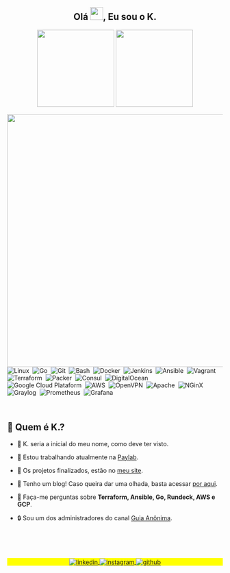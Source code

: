 
<h2 align="center">Olá <img src="https://raw.githubusercontent.com/kaueMarques/kaueMarques/master/hi.gif" width="30px">, Eu sou o K.</h2>
<p align="center">
  <img height="180em" src="https://github-readme-stats.vercel.app/api?username=stephan-lopes&show_icons=true&theme=github_dark&include_all_commits=true&count_private=true"/>
  <img height="180em" src="https://github-readme-stats.vercel.app/api/top-langs/?username=stephan-lopes&layout=compact&langs_count=7&theme=github_dark"/>
</p>
<!-- <a href="https://stephan-lopes.github.io"><img align="right" height="590em" src="https://raw.githubusercontent.com/gist/stephan-lopes/26c930964dea34c8016f78f74359ebfc/raw/980774f172a51daf9c3fc011364b230bb90b3183/profile-card.svg"/></a> -->
<a href="https://stephan-lopes.github.io"><img align="right" height="590em" src="https://raw.githubusercontent.com/gist/stephan-lopes/26c930964dea34c8016f78f74359ebfc/raw/8607819a0bccbbcfeaa8109b28265f0986a3bc78/profile-card.svg"/></a>

![Linux](https://img.shields.io/badge/-Linux-05122A?style=flat&logo=linux)&nbsp;
![Go](https://img.shields.io/badge/-Go-05122A?style=flat&logo=go)&nbsp;
![Git](https://img.shields.io/badge/-Git-05122A?style=flat&logo=git&)&nbsp;
![Bash](https://img.shields.io/badge/-Bash-05122A?style=flat&logo=gnu-bash)&nbsp;
![Docker](https://img.shields.io/badge/-Docker-05122A?style=flat&logo=docker)&nbsp;
![Jenkins](https://img.shields.io/badge/-Jenkins-05122A?style=flat&logo=jenkins&logoColor=white)&nbsp;
![Ansible](https://img.shields.io/badge/-Ansible-05122A?style=flat&logo=ansible)&nbsp;
![Vagrant](https://img.shields.io/badge/-Vagrant-05122A?style=flat&logo=vagrant)&nbsp;
![Terraform](https://img.shields.io/badge/-Terraform-05122A?style=flat&logo=terraform)&nbsp;
![Packer](https://img.shields.io/badge/-Packer-05122A?style=flat&logo=packer)&nbsp;
![Consul](https://img.shields.io/badge/-Consul-05122A?style=flat&logo=consul)&nbsp;
![DigitalOcean](https://img.shields.io/badge/-DigitalOcean-05122A?style=flat&logo=digitalocean)&nbsp;
![Google Cloud Plataform](https://img.shields.io/badge/-GCP-05122A?style=flat&logo=google-cloud)&nbsp;
![AWS](https://img.shields.io/badge/-AWS-05122A?style=flat&logo=amazon-aws&logoColor=yellow)&nbsp;
![OpenVPN](https://img.shields.io/badge/-OpenVPN-05122A?style=flat&logo=openvpn)&nbsp;
![Apache](https://img.shields.io/badge/-Apache-05122A?style=flat&logo=apache)&nbsp;
![NGinX](https://img.shields.io/badge/-NGinX-05122A?style=flat&logo=nginx)&nbsp;
![Graylog](https://img.shields.io/badge/-Graylog-05122A?style=flat&logo=graylog)&nbsp;
![Prometheus](https://img.shields.io/badge/-Prometheus-05122A?style=flat&logo=prometheus)&nbsp;
![Grafana](https://img.shields.io/badge/-Grafana-05122A?style=flat&logo=grafana)&nbsp;

<br>

## 🤔 Quem é K.?

- 🤣 K. seria a inicial do meu nome, como deve ter visto. 

- 💼 Estou trabalhando atualmente na [Paylab](https://paylab.com.br).

- 🚀 Os projetos finalizados, estão no [meu site](https://stephan-lopes.github.io).

- 📝 Tenho um blog! Caso queira dar uma olhada, basta acessar [por aqui](https://stephan-lopes.github.io/blog/).

- 💬 Faça-me perguntas sobre **Terraform, Ansible, Go, Rundeck, AWS e GCP**.

- 🔒 Sou um dos administradores do canal [Guia Anônima](https://guiaanonima.com).
<br>
<br>
<br>


<p align="center" style="background:yellow">
<a href="https://linkedin.com/in/kevenstephan" target="_blank">
  <img align="center" src="https://img.shields.io/badge/-LinkedIn-05122A?style=flat&logo=linkedin" alt="linkedin"/>
</a>
<a href="https://instagram.com/keven_slopes" target="_blank">
 <img align="center" src="https://img.shields.io/badge/-Instagram-05122A?style=flat&logo=instagram" alt="instagram"/>
</a>
<a href="https://github.com/stephan-lopes" target="_blank">
 <img align="center" src="https://img.shields.io/badge/-GitHub-05122A?style=flat&logo=github" alt="github"/>
</a>
<!-- <a href="https://youtube.com/" target="_blank">
 <img align="center" src="https://img.shields.io/badge/-blank-05122A?style=flat&logo=youtube" alt="youtube"/>
</a> -->
</p>
